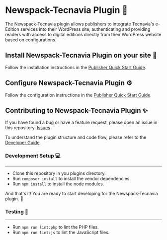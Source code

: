 # Newspack-Tecnavia Plugin 📰

The Newspack-Tecnavia plugin allows publishers to integrate Tecnavia's e-Edition services into their WordPress site, authenticating and providing readers with access to digital editions directly from their WordPress website based on configurations.

## Install Newspack-Tecnavia Plugin on your site 🔌
Follow the installation instructions in the [Publisher Quick Start Guide](./PUBLISHERS.md#installation).

## Configure Newspack-Tecnavia Plugin ⚙️
Follow the configuration instructions in the [Publisher Quick Start Guide](./PUBLISHERS.md#configuration).

## Contributing to Newspack-Tecnavia Plugin ✨
If you have found a bug or have a feature request, please open an issue in this repository. [Issues](https://github.com/Automattic/newspack-tecnavia/issues)

To understand the plugin structure and code flow, please refer to the [Developer Guide](./DEVELOPERS.md).

### Development Setup 💻
---
- Clone this repository in you plugins directory.
- Run `composer install` to install the vendor dependencies.
- Run `npm install` to install the node modules.

And that's it! You are ready to start developing for the Newspack-Tecnavia plugin. 🚀

### Testing 🧪
---
- Run `npm run lint:php` to lint the PHP files.
- Run `npm run lint:js` to lint the JavaScript files.
